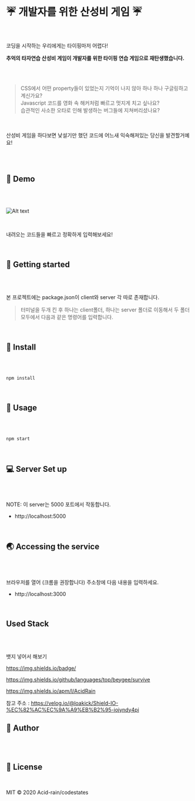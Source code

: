 # :umbrella: 개발자를 위한 산성비 게임 :umbrella:
</br>
</br>
코딩을 시작하는 우리에게는 타이핑마저 어렵다!
</br>

**추억의 타자연습 산성비 게임이 개발자를 위한 타이핑 연습 게임으로 재탄생했습니다.**

</br>
</br>

> CSS에서 어떤 property들이 있었는지 기억이 나지 않아 하나 하나 구글링하고 계신가요? </br>
> Javascript 코드를 영화 속 해커처럼 빠르고 멋지게 치고 싶나요? </br>
> 습관적인 사소한 오타로 인해 발생하는 버그들에 지쳐버리셨나요?

</br></br>
산성비 게임을 하다보면 낯설기만 했던 코드에 어느새 익숙해져있는 당신을 발견할거예요!

</br>
</br>

## :round_pushpin: Demo

</br></br>

![Alt text](/Users/oana/Desktop/AcidRain/select-play.gif)

</br>

내려오는 코드들을 빠르고 정확하게 입력해보세요!

</br>

## :wave: Getting started

</br></br>

본 프로젝트에는 package.json이 client와 server 각 따로 존재합니다.

> 터미널을 두개 킨 후 하나는 client폴더, 하나는 server 폴더로 이동해서 두 폴더 모두에서 다음과 같은 명령어를 입력합니다.

</br>


## :wrench: Install

</br></br>

```
npm install
```

</br>

## :satellite: Usage 

</br></br>

```
npm start
```

</br>

## :computer: Server Set up

</br></br>

NOTE: 이 server는 5000 포트에서 작동합니다. </br>

* http://localhost:5000

</br>

## :earth_asia: Accessing the service

</br></br>

브라우저를 열어 (크롬을 권장합니다) 주소창에 다음 내용을 입력하세요. </br>

* http://localhost:3000

</br>

## Used Stack

</br></br>

뱃지 넣어서 해보기

https://img.shields.io/badge/

https://img.shields.io/github/languages/top/beygee/survive

https://img.shields.io/apm/l/AcidRain

참고 주소 : https://velog.io/@loakick/Shield-IO-%EC%82%AC%EC%9A%A9%EB%B2%95-iojyndy4pi


## :busts_in_silhouette: Author

</br></br>


## :pencil: License

</br>

MIT © 2020 Acid-rain/codestates


